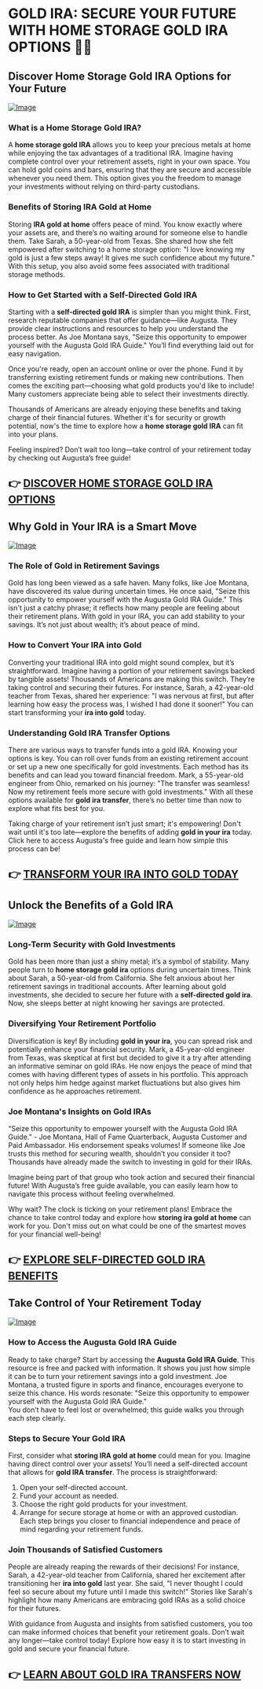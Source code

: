 # GOLD IRA: SECURE YOUR FUTURE WITH HOME STORAGE GOLD IRA OPTIONS 🏡✨

## Discover Home Storage Gold IRA Options for Your Future

[![Image](https://apmaffiliates.com/creatives/Zero-IRA-Fees-Set-3-Coins-480X320.jpg)](https://gchaffi.com/CYsETLEl)

### What is a Home Storage Gold IRA?
A **home storage gold IRA** allows you to keep your precious metals at home while enjoying the tax advantages of a traditional IRA. Imagine having complete control over your retirement assets, right in your own space. You can hold gold coins and bars, ensuring that they are secure and accessible whenever you need them. This option gives you the freedom to manage your investments without relying on third-party custodians.

### Benefits of Storing IRA Gold at Home
Storing **IRA gold at home** offers peace of mind. You know exactly where your assets are, and there’s no waiting around for someone else to handle them. Take Sarah, a 50-year-old from Texas. She shared how she felt empowered after switching to a home storage option: "I love knowing my gold is just a few steps away! It gives me such confidence about my future." With this setup, you also avoid some fees associated with traditional storage methods.

### How to Get Started with a Self-Directed Gold IRA
Starting with a **self-directed gold IRA** is simpler than you might think. First, research reputable companies that offer guidance—like Augusta. They provide clear instructions and resources to help you understand the process better. As Joe Montana says, "Seize this opportunity to empower yourself with the Augusta Gold IRA Guide." You’ll find everything laid out for easy navigation.

Once you're ready, open an account online or over the phone. Fund it by transferring existing retirement funds or making new contributions. Then comes the exciting part—choosing what gold products you'd like to include! Many customers appreciate being able to select their investments directly.

Thousands of Americans are already enjoying these benefits and taking charge of their financial futures. Whether it's for security or growth potential, now's the time to explore how a **home storage gold IRA** can fit into your plans.

Feeling inspired? Don’t wait too long—take control of your retirement today by checking out Augusta’s free guide!



## 👉 [DISCOVER HOME STORAGE GOLD IRA OPTIONS](https://gchaffi.com/CYsETLEl)

## Why Gold in Your IRA is a Smart Move

[![Image](https://apmaffiliates.com/creatives/Zero-IRA-Fees-Set-3-Coins-300x250.jpg)](https://gchaffi.com/CYsETLEl)

### The Role of Gold in Retirement Savings  
Gold has long been viewed as a safe haven. Many folks, like Joe Montana, have discovered its value during uncertain times. He once said, "Seize this opportunity to empower yourself with the Augusta Gold IRA Guide." This isn't just a catchy phrase; it reflects how many people are feeling about their retirement plans. With gold in your IRA, you can add stability to your savings. It’s not just about wealth; it’s about peace of mind.

### How to Convert Your IRA into Gold  
Converting your traditional IRA into gold might sound complex, but it’s straightforward. Imagine having a portion of your retirement savings backed by tangible assets! Thousands of Americans are making this switch. They’re taking control and securing their futures. For instance, Sarah, a 42-year-old teacher from Texas, shared her experience: "I was nervous at first, but after learning how easy the process was, I wished I had done it sooner!" You can start transforming your **ira into gold** today.

### Understanding Gold IRA Transfer Options  
There are various ways to transfer funds into a gold IRA. Knowing your options is key. You can roll over funds from an existing retirement account or set up a new one specifically for gold investments. Each method has its benefits and can lead you toward financial freedom. Mark, a 55-year-old engineer from Ohio, remarked on his journey: "The transfer was seamless! Now my retirement feels more secure with gold investments." With all these options available for **gold ira transfer**, there’s no better time than now to explore what fits best for you.

Taking charge of your retirement isn’t just smart; it's empowering! Don't wait until it's too late—explore the benefits of adding **gold in your ira** today. Click here to access Augusta's free guide and learn how simple this process can be!



## 👉 [TRANSFORM YOUR IRA INTO GOLD TODAY](https://gchaffi.com/CYsETLEl)

## Unlock the Benefits of a Gold IRA

[![Image](https://apmaffiliates.com/creatives/Zero-IRA-Fees-Set-5-Joe-428x320.jpg)](https://gchaffi.com/CYsETLEl)

### Long-Term Security with Gold Investments  
Gold has been more than just a shiny metal; it’s a symbol of stability. Many people turn to **home storage gold ira** options during uncertain times. Think about Sarah, a 50-year-old from California. She felt anxious about her retirement savings in traditional accounts. After learning about gold investments, she decided to secure her future with a **self-directed gold ira**. Now, she sleeps better at night knowing her savings are protected.

### Diversifying Your Retirement Portfolio  
Diversification is key! By including **gold in your ira**, you can spread risk and potentially enhance your financial security. Mark, a 45-year-old engineer from Texas, was skeptical at first but decided to give it a try after attending an informative seminar on gold IRAs. He now enjoys the peace of mind that comes with having different types of assets in his portfolio. This approach not only helps him hedge against market fluctuations but also gives him confidence as he approaches retirement.

### Joe Montana's Insights on Gold IRAs  
“Seize this opportunity to empower yourself with the Augusta Gold IRA Guide.” - Joe Montana, Hall of Fame Quarterback, Augusta Customer and Paid Ambassador. His endorsement speaks volumes! If someone like Joe trusts this method for securing wealth, shouldn’t you consider it too? Thousands have already made the switch to investing in gold for their IRAs.

Imagine being part of that group who took action and secured their financial future! With Augusta’s free guide available, you can easily learn how to navigate this process without feeling overwhelmed.

Why wait? The clock is ticking on your retirement plans! Embrace the chance to take control today and explore how **storing ira gold at home** can work for you. Don't miss out on what could be one of the smartest moves for your financial well-being!



## 👉 [EXPLORE SELF-DIRECTED GOLD IRA BENEFITS](https://gchaffi.com/CYsETLEl)

## Take Control of Your Retirement Today

[![Image](https://apmaffiliates.com/creatives/Zero-IRA-Fees-Set-4-Bars-428x320.jpg)](https://gchaffi.com/CYsETLEl)

### How to Access the Augusta Gold IRA Guide  
Ready to take charge? Start by accessing the **Augusta Gold IRA Guide**. This resource is free and packed with information. It shows you just how simple it can be to turn your retirement savings into a gold investment. Joe Montana, a trusted figure in sports and finance, encourages everyone to seize this chance. His words resonate: "Seize this opportunity to empower yourself with the Augusta Gold IRA Guide."  
You don’t have to feel lost or overwhelmed; this guide walks you through each step clearly.

### Steps to Secure Your Gold IRA  
First, consider what **storing IRA gold at home** could mean for you. Imagine having direct control over your assets! You’ll need a self-directed account that allows for **gold IRA transfer**. The process is straightforward:
1. Open your self-directed account.
2. Fund your account as needed.
3. Choose the right gold products for your investment.
4. Arrange for secure storage at home or with an approved custodian.
Each step brings you closer to financial independence and peace of mind regarding your retirement funds.

### Join Thousands of Satisfied Customers  
People are already reaping the rewards of their decisions! For instance, Sarah, a 42-year-old teacher from California, shared her excitement after transitioning her **ira into gold** last year. She said, "I never thought I could feel so secure about my future until I made this switch!" Stories like Sarah's highlight how many Americans are embracing gold IRAs as a solid choice for their futures.

With guidance from Augusta and insights from satisfied customers, you too can make informed choices that benefit your retirement goals. Don’t wait any longer—take control today! Explore how easy it is to start investing in gold and secure your financial future.



## 👉 [LEARN ABOUT GOLD IRA TRANSFERS NOW](https://gchaffi.com/CYsETLEl)